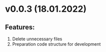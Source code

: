 # v0.0.3  (18.01.2022)

## Features:

1. Delete unnecessary files
2. Preparation code structure for development
